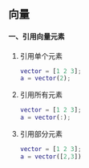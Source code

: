 ## 向量

#### 一、引用向量元素

1. 引用单个元素

   ```matlab
   vector = [1 2 3];
   a = vector(2);
   ```

2. 引用所有元素

   ```matlab
   vector = [1 2 3];
   a = vector(:);
   ```

3. 引用部分元素

   ```matlab
   vector = [1 2 3];
   a = vector([2,3])
   ```

   